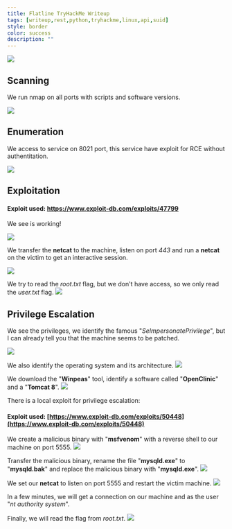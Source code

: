 ```yaml
---
title: Flatline TryHackMe Writeup
tags: [writeup,rest,python,tryhackme,linux,api,suid]
style: border
color: success
description: ""
---
```



![](https://raw.githubusercontent.com/m3n0sd0n4ld/m3n0sd0n4ld.github.io/main/_posts/Flatline/0.png)

## Scanning
We run nmap on all ports with scripts and software versions.

![](https://raw.githubusercontent.com/m3n0sd0n4ld/m3n0sd0n4ld.github.io/main/_posts/Flatline/1.png)

## Enumeration
We access to service on 8021 port, this service have exploit for RCE without authentitation.

![](https://raw.githubusercontent.com/m3n0sd0n4ld/m3n0sd0n4ld.github.io/main/_posts/Flatline/2.png)


## Exploitation

#### Exploit used: [https://www.exploit-db.com/exploits/47799 ](https://www.exploit-db.com/exploits/47799)

We see is working! 

![](https://raw.githubusercontent.com/m3n0sd0n4ld/m3n0sd0n4ld.github.io/main/_posts/Flatline/3.png)

We transfer the **netcat** to the machine, listen on port *443* and run a **netcat** on the victim to get an interactive session.

![](https://raw.githubusercontent.com/m3n0sd0n4ld/m3n0sd0n4ld.github.io/main/_posts/Flatline/4.png)

We try to read the *root.txt* flag, but we don't have access, so we only read the *user.txt* flag.
![](https://raw.githubusercontent.com/m3n0sd0n4ld/m3n0sd0n4ld.github.io/main/_posts/Flatline/5.png)


## Privilege Escalation
We see the privileges, we identify the famous "*SeImpersonatePrivilege*", but I can already tell you that the machine seems to be patched.

![](https://raw.githubusercontent.com/m3n0sd0n4ld/m3n0sd0n4ld.github.io/main/_posts/Flatline/6.png)

We also identify the operating system and its architecture.
![](https://raw.githubusercontent.com/m3n0sd0n4ld/m3n0sd0n4ld.github.io/main/_posts/Flatline/7.png)

We download the "**Winpeas**" tool, identify a software called "**OpenClinic**" and a "**Tomcat 8**".
![](https://raw.githubusercontent.com/m3n0sd0n4ld/m3n0sd0n4ld.github.io/main/_posts/Flatline/8.png)

There is a local exploit for privilege escalation:
#### Exploit used: [https://www.exploit-db.com/exploits/50448](https://www.exploit-db.com/exploits/50448)

We create a malicious binary with "**msfvenom**" with a reverse shell to our machine on port 5555.
![](https://raw.githubusercontent.com/m3n0sd0n4ld/m3n0sd0n4ld.github.io/main/_posts/Flatline/9.png)

Transfer the malicious binary, rename the file "**mysqld.exe**" to "**mysqld.bak**" and replace the malicious binary with "**mysqld.exe**".
![](https://raw.githubusercontent.com/m3n0sd0n4ld/m3n0sd0n4ld.github.io/main/_posts/Flatline/10.png)

We set our **netcat** to listen on port 5555 and restart the victim machine.
![](https://raw.githubusercontent.com/m3n0sd0n4ld/m3n0sd0n4ld.github.io/main/_posts/Flatline/11.png)

In a few minutes, we will get a connection on our machine and as the user "*nt authority system*".

Finally, we will read the flag from *root.txt*.
![](https://raw.githubusercontent.com/m3n0sd0n4ld/m3n0sd0n4ld.github.io/main/_posts/Flatline/12.png)




